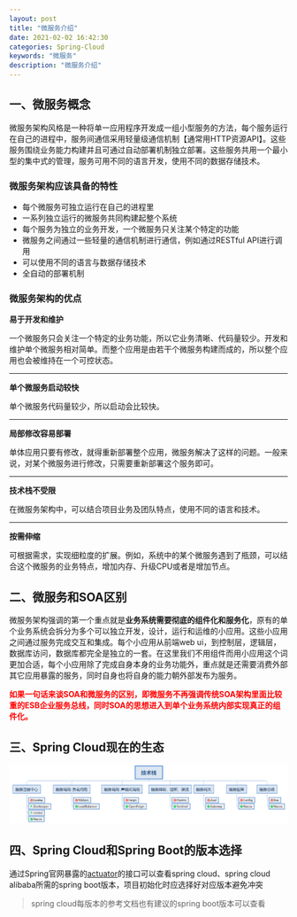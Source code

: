 ```yaml
---
layout: post
title: "微服务介绍"
date: 2021-02-02 16:42:30
categories: Spring-Cloud
keywords: "微服务"
description: "微服务介绍"
---
```


## 一、微服务概念

​	微服务架构风格是一种将单一应用程序开发成一组小型服务的方法，每个服务运行在自己的进程中，服务间通信采用轻量级通信机制【通常用HTTP资源API】。这些服务围绕业务能力构建并且可通过自动部署机制独立部署。这些服务共用一个最小型的集中式的管理，服务可用不同的语言开发，使用不同的数据存储技术。

### 微服务架构应该具备的特性

- 每个微服务可独立运行在自己的进程里
- 一系列独立运行的微服务共同构建起整个系统
- 每个服务为独立的业务开发，一个微服务只关注某个特定的功能
- 微服务之间通过一些轻量的通信机制进行通信，例如通过RESTful API进行调用
- 可以使用不同的语言与数据存储技术
- 全自动的部署机制

### 微服务架构的优点

**易于开发和维护**

一个微服务只会关注一个特定的业务功能，所以它业务清晰、代码量较少。开发和维护单个微服务相对简单。而整个应用是由若干个微服务构建而成的，所以整个应用也会被维持在一个可控状态。

---

**单个微服务启动较快**

单个微服务代码量较少，所以启动会比较快。

---

**局部修改容易部署**

单体应用只要有修改，就得重新部署整个应用，微服务解决了这样的问题。一般来说，对某个微服务进行修改，只需要重新部署这个服务即可。

---

**技术栈不受限**

在微服务架构中，可以结合项目业务及团队特点，使用不同的语言和技术。

---

**按需伸缩**

可根据需求，实现细粒度的扩展。例如，系统中的某个微服务遇到了瓶颈，可以结合这个微服务的业务特点，增加内存、升级CPU或者是增加节点。

## 二、微服务和SOA区别

微服务架构强调的第一个重点就是**业务系统需要彻底的组件化和服务化**，原有的单个业务系统会拆分为多个可以独立开发，设计，运行和运维的小应用。这些小应用之间通过服务完成交互和集成。每个小应用从前端web ui，到控制层，逻辑层，数据库访问，数据库都完全是独立的一套。在这里我们不用组件而用小应用这个词更加合适，每个小应用除了完成自身本身的业务功能外，重点就是还需要消费外部其它应用暴露的服务，同时自身也将自身的能力朝外部发布为服务。

<span style="color:red">**如果一句话来谈SOA和微服务的区别，即微服务不再强调传统SOA架构里面比较重的ESB企业服务总线，同时SOA的思想进入到单个业务系统内部实现真正的组件化。**</span>

## 三、Spring Cloud现在的生态

![Spring Cloud现在的生态](/img/spring-cloud-preorder/spring-cloud-stack.png)

## 四、Spring Cloud和Spring Boot的版本选择

通过Spring官网暴露的[actuator](https://start.spring.io/actuator/info)的接口可以查看spring cloud、spring cloud alibaba所需的spring boot版本，项目初始化时应选择好对应版本避免冲突

> spring cloud每版本的参考文档也有建议的spring boot版本可以查看